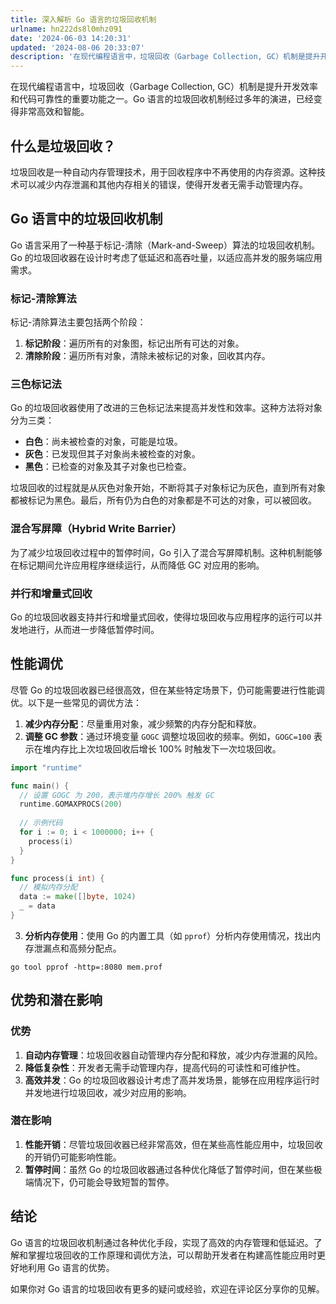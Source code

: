 ```yaml
---
title: 深入解析 Go 语言的垃圾回收机制
urlname: hn222ds8l0mhz091
date: '2024-06-03 14:20:31'
updated: '2024-08-06 20:33:07'
description: '在现代编程语言中，垃圾回收（Garbage Collection, GC）机制是提升开发效率和代码可靠性的重要功能之一。Go 语言的垃圾回收机制经过多年的演进，已经变得非常高效和智能。什么是垃圾回收？垃圾回收是一种自动内存管理技术，用于回收程序中不再使用的内存资源。这种技术可以减少内存泄漏和其...'
---
```

在现代编程语言中，垃圾回收（Garbage Collection, GC）机制是提升开发效率和代码可靠性的重要功能之一。Go 语言的垃圾回收机制经过多年的演进，已经变得非常高效和智能。

## 什么是垃圾回收？

垃圾回收是一种自动内存管理技术，用于回收程序中不再使用的内存资源。这种技术可以减少内存泄漏和其他内存相关的错误，使得开发者无需手动管理内存。

## Go 语言中的垃圾回收机制

Go 语言采用了一种基于标记-清除（Mark-and-Sweep）算法的垃圾回收机制。Go 的垃圾回收器在设计时考虑了低延迟和高吞吐量，以适应高并发的服务端应用需求。

### 标记-清除算法

标记-清除算法主要包括两个阶段：

1. **标记阶段**：遍历所有的对象图，标记出所有可达的对象。
2. **清除阶段**：遍历所有对象，清除未被标记的对象，回收其内存。

### 三色标记法

Go 的垃圾回收器使用了改进的三色标记法来提高并发性和效率。这种方法将对象分为三类：

- **白色**：尚未被检查的对象，可能是垃圾。
- **灰色**：已发现但其子对象尚未被检查的对象。
- **黑色**：已检查的对象及其子对象也已检查。

垃圾回收的过程就是从灰色对象开始，不断将其子对象标记为灰色，直到所有对象都被标记为黑色。最后，所有仍为白色的对象都是不可达的对象，可以被回收。

### 混合写屏障（Hybrid Write Barrier）

为了减少垃圾回收过程中的暂停时间，Go 引入了混合写屏障机制。这种机制能够在标记期间允许应用程序继续运行，从而降低 GC 对应用的影响。

### 并行和增量式回收

Go 的垃圾回收器支持并行和增量式回收，使得垃圾回收与应用程序的运行可以并发地进行，从而进一步降低暂停时间。

## 性能调优

尽管 Go 的垃圾回收器已经很高效，但在某些特定场景下，仍可能需要进行性能调优。以下是一些常见的调优方法：

1. **减少内存分配**：尽量重用对象，减少频繁的内存分配和释放。
2. **调整 GC 参数**：通过环境变量 `GOGC` 调整垃圾回收的频率。例如，`GOGC=100` 表示在堆内存比上次垃圾回收后增长 100% 时触发下一次垃圾回收。

```go
import "runtime"

func main() {
  // 设置 GOGC 为 200，表示堆内存增长 200% 触发 GC
  runtime.GOMAXPROCS(200)
  
  // 示例代码
  for i := 0; i < 1000000; i++ {
    process(i)
  }
}

func process(i int) {
  // 模拟内存分配
  data := make([]byte, 1024)
  _ = data
}
```

3. **分析内存使用**：使用 Go 的内置工具（如 `pprof`）分析内存使用情况，找出内存泄漏点和高频分配点。

```shell
go tool pprof -http=:8080 mem.prof
```

## 优势和潜在影响

### 优势

1. **自动内存管理**：垃圾回收器自动管理内存分配和释放，减少内存泄漏的风险。
2. **降低复杂性**：开发者无需手动管理内存，提高代码的可读性和可维护性。
3. **高效并发**：Go 的垃圾回收器设计考虑了高并发场景，能够在应用程序运行时并发地进行垃圾回收，减少对应用的影响。

### 潜在影响

1. **性能开销**：尽管垃圾回收器已经非常高效，但在某些高性能应用中，垃圾回收的开销仍可能影响性能。
2. **暂停时间**：虽然 Go 的垃圾回收器通过各种优化降低了暂停时间，但在某些极端情况下，仍可能会导致短暂的暂停。

## 结论

Go 语言的垃圾回收机制通过各种优化手段，实现了高效的内存管理和低延迟。了解和掌握垃圾回收的工作原理和调优方法，可以帮助开发者在构建高性能应用时更好地利用 Go 语言的优势。

如果你对 Go 语言的垃圾回收有更多的疑问或经验，欢迎在评论区分享你的见解。
